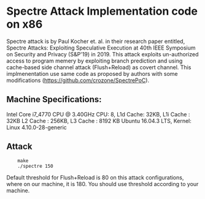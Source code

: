 # Spectre Attack Implementation code on x86

Spectre attack is by Paul Kocher et. al. in their research paper entitled, Spectre Attacks: Exploiting Speculative Execution at 40th IEEE Symposium on Security and Privacy (S\&P'19) in 2019. This attack exploits un-authorized access to program memery by exploiting branch prediction and using cache-based side channel attack (Flush+Reload) as covert channel. This implmenentation use same code as proposed by authors with some modifications (https://github.com/crozone/SpectrePoC).

## Machine Specifications:

Intel Core i7_4770 CPU @ 3.40GHz
CPU: 8, L1d Cache: 32KB, L1i Cache : 32KB L2 Cache : 256KB, L3 Cache : 8192 KB
Ubuntu 16.04.3 LTS, Kernel: Linux 4.10.0-28-generic

## Attack


```
	make
	./spectre 150
```

Default threshold for Flush+Reload is 80 on this attack configurations, where on our machine, it is 180. You should use threshold according to your machine.

